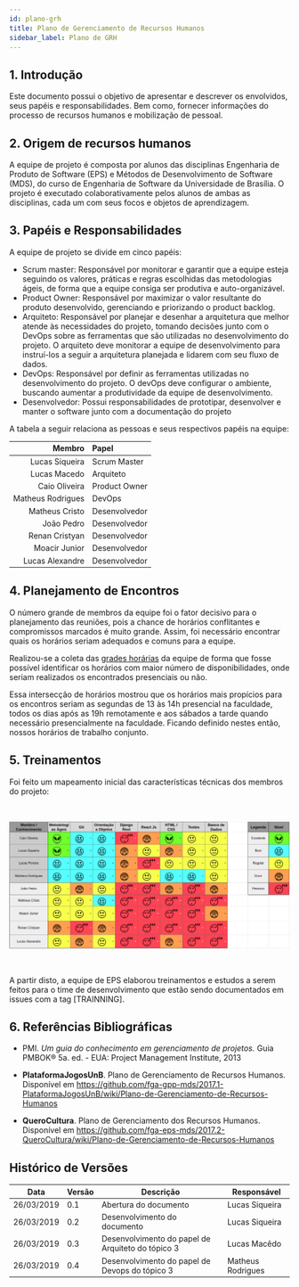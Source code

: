 ```yaml
---
id: plano-grh
title: Plano de Gerenciamento de Recursos Humanos
sidebar_label: Plano de GRH
---
```


## 1. Introdução
Este documento possui o objetivo de apresentar e descrever os envolvidos, seus papéis e responsabilidades. Bem como, fornecer informações do processo de recursos humanos e mobilização de pessoal.

## 2. Origem de recursos humanos
A equipe de projeto é composta por alunos das disciplinas Engenharia de Produto de Software (EPS) e Métodos de Desenvolvimento de Software (MDS), do curso de Engenharia de Software da Universidade de Brasília. O projeto é executado colaborativamente pelos alunos de ambas as disciplinas, cada um com seus focos e objetos de aprendizagem.

## 3. Papéis e Responsabilidades
A equipe de projeto se divide em cinco papéis:

* Scrum master: Responsável por monitorar e garantir que a equipe esteja seguindo os valores, práticas e regras escolhidas das metodologias ágeis, de forma que a equipe consiga ser produtiva e auto-organizável.
* Product Owner: Responsável por maximizar o valor resultante do produto desenvolvido, gerenciando e priorizando o product backlog.
* Arquiteto: Responsável por planejar e desenhar a arquitetura que melhor atende às necessidades do projeto, tomando decisões junto com o DevOps sobre as ferramentas que são utilizadas no desenvolvimento do projeto. O arquiteto deve monitorar a equipe de desenvolvimento para instruí-los a seguir a arquitetura planejada e lidarem com seu fluxo de dados.
* DevOps: Responsável por definir as ferramentas utilizadas no desenvolvimento do projeto. O devOps deve configurar o ambiente, buscando aumentar a produtividade da equipe de desenvolvimento. 
* Desenvolvedor: Possui responsabilidades de prototipar, desenvolver e manter o software junto com a documentação do projeto

A tabela a seguir relaciona as pessoas e seus respectivos papéis na equipe:

Membro|Papel
-----------------------:|:--------------------
Lucas Siqueira| Scrum Master
Lucas Macedo| Arquiteto
Caio Oliveira| Product Owner
Matheus Rodrigues| DevOps
Matheus Cristo| Desenvolvedor
João Pedro| Desenvolvedor
Renan Cristyan| Desenvolvedor
Moacir Junior| Desenvolvedor
Lucas Alexandre| Desenvolvedor

## 4. Planejamento de Encontros
O número grande de membros da equipe foi o fator decisivo para o planejamento das reuniões, pois a chance de horários conflitantes e compromissos marcados é muito grande. Assim, foi necessário encontrar quais os horários seriam adequados e comuns para a equipe.

Realizou-se a coleta das [grades horárias](https://docs.google.com/spreadsheets/d/1Wavk1fAJQwDcvFomMvTTJt4rybGHg_LclKfEK9qaEN8/edit?usp=sharing) da equipe de forma que fosse possível identificar os horários com maior número de disponibilidades, onde seriam realizados os encontrados presenciais ou não. 

Essa intersecção de horários mostrou que os horários mais propícios para os encontros seriam as segundas de 13 às 14h presencial na faculdade, todos os dias após as 19h remotamente e aos sábados a tarde quando necessário presencialmente na faculdade. Ficando definido nestes então, nossos horários de trabalho conjunto.

## 5. Treinamentos
Foi feito um mapeamento inicial das características técnicas dos membros do projeto:

<br>

![Ilustração do Quadro de Conhecimentos](assets/quadro-conhecimento.png)

<br>

A partir disto, a equipe de EPS elaborou treinamentos e estudos a serem feitos para o time de desenvolvimento que estão sendo documentados em issues com a tag [TRAINNING].

## 6. Referências Bibliográficas
* PMI. *Um guia do conhecimento em gerenciamento de projetos.* Guia PMBOK® 5a. ed. - EUA: Project Management Institute, 2013

* **PlataformaJogosUnB**. Plano de Gerenciamento de Recursos Humanos. Disponível em https://github.com/fga-gpp-mds/2017.1-PlataformaJogosUnB/wiki/Plano-de-Gerenciamento-de-Recursos-Humanos

* **QueroCultura**. Plano de Gerenciamento dos Recursos Humanos. Disponível em https://github.com/fga-eps-mds/2017.2-QueroCultura/wiki/Plano-de-Gerenciamento-de-Recursos-Humanos

## Histórico de Versões
|Data|Versão|Descrição|Responsável|
|----|------|---------|-----------|
|26/03/2019| 0.1 | Abertura do documento| Lucas Siqueira
|26/03/2019| 0.2 | Desenvolvimento do documento| Lucas Siqueira
|26/03/2019| 0.3 | Desenvolvimento do papel de Arquiteto do tópico 3 | Lucas Macêdo
|26/03/2019| 0.4 | Desenvolvimento do papel de Devops do tópico 3 | Matheus Rodrigues






